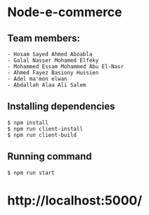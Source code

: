 # Node-e-commerce

## Team members:
    - Hosam Sayed Ahmed Aboabla
    - Galal Nasser Mohamed Elfeky
    - Mohammed Essam Mohammed Abu El-Nasr
    - Ahmed Fayez Basiony Hussien
    - Adel ma'mon elwan
    - Abdallah Alaa Ali Salem


## Installing dependencies
    $ npm install
    $ npm run client-install
    $ npm run client-build

## Running command
    $ npm run start

# http://localhost:5000/